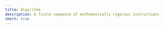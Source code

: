```yaml
---
title: Algorithm
description: A finite sequence of mathematically rigorous instructions, typically used to solve a class of specific problems or to perform a computation
short: true
---
```

